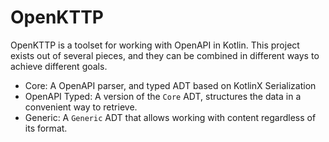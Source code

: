 # OpenKTTP

OpenKTTP is a toolset for working with OpenAPI in Kotlin.
This project exists out of several pieces, and they can be combined in different ways to achieve different goals.

- Core: A OpenAPI parser, and typed ADT based on KotlinX Serialization
- OpenAPI Typed: A version of the `Core` ADT, structures the data in a convenient way to retrieve.
- Generic: A `Generic` ADT that allows working with content regardless of its format.
